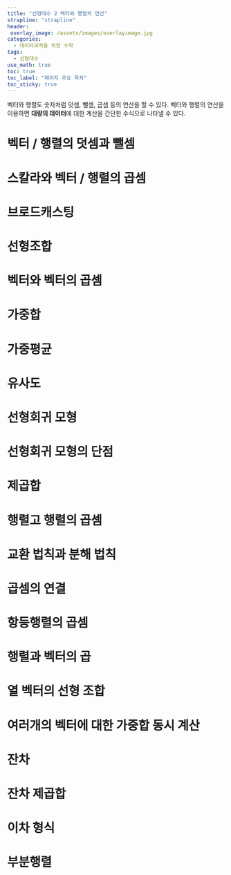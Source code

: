 ```yaml
---
title: "선형대수 2 벡터와 행렬의 연산"
strapline: "strapline"
header:
 overlay_image: /assets/images/overlayimage.jpg
categories:
  - 데이터과학을 위한 수학
tags:
  - 선형대수
use_math: true
toc: true
toc_label: "페이지 주요 목차"
toc_sticky: true
---
```

벡터와 행렬도 숫자처럼 덧셈, 뺄셈, 곱셈 등의 연산을 할 수 있다. 벡터와 행렬의 연산을 이용하면 **대량의 데이터**에 대한 계산을 간단한 수식으로 나타낼 수 있다.

# 벡터 / 행렬의 덧셈과 뺄셈
# 스칼라와 벡터 / 행렬의 곱셈
# 브로드캐스팅
# 선형조합
# 벡터와 벡터의 곱셈
# 가중합
# 가중평균
# 유사도
# 선형회귀 모형
# 선형회귀 모형의 단점
# 제곱합
# 행렬고 행렬의 곱셈
# 교환 법칙과 분해 법칙
# 곱셈의 연결
# 항등행렬의 곱셈
# 행렬과 벡터의 곱
# 열 벡터의 선형 조합
# 여러개의 벡터에 대한 가중합 동시 계산
# 잔차
# 잔차 제곱합
# 이차 형식
# 부분행렬
